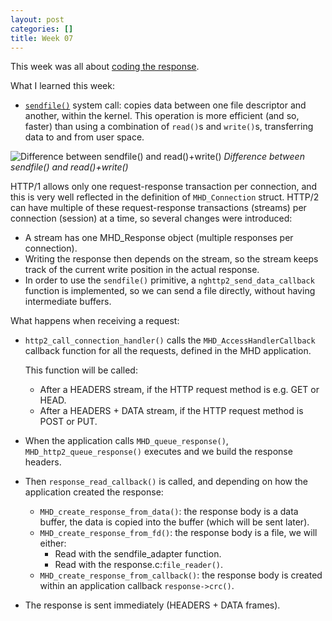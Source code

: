 ```yaml
---
layout: post
categories: []
title: Week 07
---
```


This week was all about [coding the response](https://github.com/maru/libmicrohttpd-http2/commit/e3265310d8ad94f3e89acc64b5910264e0dc47b1).

What I learned this week:

  * [`sendfile()`](http://man7.org/linux/man-pages/man2/sendfile.2.html)
  system call: copies data between one file descriptor and another, within the
  kernel. This operation is more efficient (and so, faster) than using a
  combination of `read()`s and `write()`s, transferring data to and
  from user space.

  ![Difference between sendfile() and read()+write()](/img/sendfile.png)
  *Difference between sendfile() and read()+write()*

HTTP/1 allows only one request-response transaction per connection, and this
is very well reflected in the definition of `MHD_Connection` struct.
HTTP/2 can have multiple of these request-response transactions (streams)
per connection (session) at a time, so several changes were introduced:

  - A stream has one MHD_Response object (multiple responses per connection).
  - Writing the response then depends on the stream, so the stream keeps
    track of the current write position in the actual response.
  - In order to use the `sendfile()` primitive, a `nghttp2_send_data_callback`
    function is implemented, so we can send a file directly, without having
    intermediate buffers.

What happens when receiving a request:

  * `http2_call_connection_handler()` calls the `MHD_AccessHandlerCallback`
    callback function for all the requests, defined in the MHD application.

    This function will be called:
    - After a HEADERS stream, if the HTTP request method is e.g. GET or HEAD.
    - After a HEADERS + DATA stream, if the HTTP request method is POST or PUT.

  * When the application calls `MHD_queue_response()`,
    `MHD_http2_queue_response()` executes and we build the response headers.

  * Then `response_read_callback()` is called, and depending on how the application
    created the response:
    - `MHD_create_response_from_data()`: the response body is a data buffer, the data is copied into the
      buffer (which will be sent later).
    - `MHD_create_response_from_fd()`: the response body is a file, we will either:
        - Read with the sendfile_adapter function.
        - Read with the response.c:`file_reader()`.
    - `MHD_create_response_from_callback()`: the response body is created within
      an application callback `response->crc()`.

  * The response is sent immediately (HEADERS + DATA frames).
